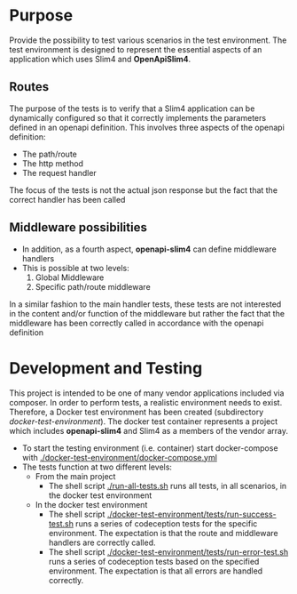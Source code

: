 # Purpose 
Provide the possibility to test various scenarios in the test environment. The test environment is designed to represent the essential aspects of an application which uses Slim4 and **OpenApiSlim4**.  

## Routes
The purpose of the tests is to verify that a Slim4 application can be dynamically configured so that it correctly implements the parameters defined in an openapi definition.
This involves three aspects of the openapi definition:
* The path/route
* The http method
* The request handler 

The focus of the tests is not the actual json response but the fact that the correct handler has been called

## Middleware possibilities
* In addition, as a fourth aspect, **openapi-slim4** can define middleware handlers 
* This is possible at two levels:
  1. Global Middleware
  2. Specific path/route middleware

In a similar fashion to the main handler tests, these tests are not interested in the content and/or function of the middleware but rather the fact that the middleware has been correctly called in accordance with the openapi definition 

# Development and Testing
This project is intended to be one of many vendor applications included via composer. In order to perform tests, a realistic environment needs to exist.
Therefore, a Docker test environment has been created (subdirectory _docker-test-environment_). 
The docker test container represents a project which includes **openapi-slim4** and Slim4 as a members of the vendor array. 
* To start the testing environment (i.e. container) start docker-compose with [./docker-test-environment/docker-compose.yml](./docker-test-environment/docker-compose.yml)
* The tests function at two different levels:
  * From the main project
    * The shell script [./run-all-tests.sh](./run-all-tests.sh) runs all tests, in all scenarios, in the docker test environment 
  * In the docker test environment
      * The shell script [./docker-test-environment/tests/run-success-test.sh](./docker-test-environment/tests/run-success-test.sh) runs a series of codeception tests for the specific environment. The expectation is that the route and middleware handlers are correctly called.
      * The shell script [./docker-test-environment/tests/run-error-test.sh](./docker-test-environment/tests/run-error-test.sh) runs a series of codeception tests based on the specified environment. The expectation is that all errors are handled correctly.